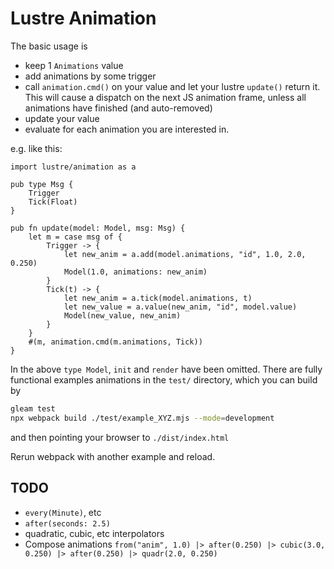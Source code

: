 # Lustre Animation

The basic usage is
 * keep 1 `Animations` value
 * add animations by some trigger
 * call `animation.cmd()` on your value and let your lustre `update()` return it.
   This will cause a dispatch on the next JS animation frame, unless all animations have finished (and auto-removed)
 * update your value
 * evaluate for each animation you are interested in.

e.g. like this:
```gleam
import lustre/animation as a

pub type Msg {
    Trigger
    Tick(Float)
}

pub fn update(model: Model, msg: Msg) {
    let m = case msg of {
        Trigger -> {
            let new_anim = a.add(model.animations, "id", 1.0, 2.0, 0.250)
            Model(1.0, animations: new_anim)
        }
        Tick(t) -> {
            let new_anim = a.tick(model.animations, t)
            let new_value = a.value(new_anim, "id", model.value)
            Model(new_value, new_anim)
        }
    }
    #(m, animation.cmd(m.animations, Tick))
}
```

In the above `type Model`, `init` and `render` have been omitted.
There are fully functional examples animations in the `test/` directory,
which you can build by

```bash
gleam test
npx webpack build ./test/example_XYZ.mjs --mode=development
````

and then pointing your browser to `./dist/index.html`

Rerun webpack with another example and reload.

## TODO
* `every(Minute)`, etc
* `after(seconds: 2.5)`
* quadratic, cubic, etc interpolators
* Compose animations
  `from("anim", 1.0) |> after(0.250) |> cubic(3.0, 0.250) |> after(0.250) |> quadr(2.0, 0.250)`